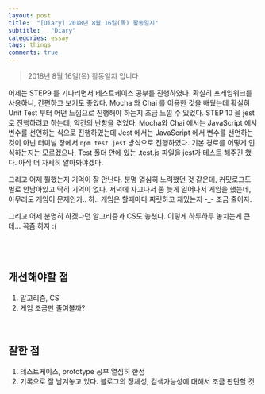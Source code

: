 ```yaml
---
layout: post
title:  "[Diary] 2018년 8월 16일(목) 활동일지"
subtitle:   "Diary"
categories: essay
tags: things
comments: true
---
```


> 2018년 8월 16일(목) 활동일지 입니다

어제는 STEP9 를 기다리면서 테스트케이스 공부를 진행하였다. 확실히 프레임워크를 사용하니, 간편하고 보기도 좋았다. Mocha 와 Chai 를 이용한 것을 배웠는데 확실히 Unit Test 부터 어떤 느낌으로 진행해야 하는지 조금 느낄 수 있었다. STEP 10 을 jest 로 진행하려고 하는데, 약간의 난항을 겪었다. Mocha와 Chai 에서는 JavaScript 에서 변수를 선언하는 식으로 진행하였는데 Jest 에서는 JavaScript 에서 변수를 선언하는 것이 아닌 터미널 창에서 `npm test jest` 방식으로 진행하였다. 기본 경로를 어떻게 인식하는지는 모르겠으나, Test 폴더 안에 있는 .test.js 파일을 jest가 테스트 해주긴 했다. 아직 더 자세히 알아봐야겠다.

그리고 어제 뭘했는지 기억이 잘 안난다. 분명 열심히 노력했던 것 같은데, 커밋로그도 별로 안남아있고 딱히 기억이 없다. 저녁에 자고나서 좀 늦게 일어나서 게임을 했는데, 아무래도 게임이 문제인가.. 하.. 게임은 할때마다 짜릿하고 재밌는지 -_- 조금 줄이자.

그리고 어제 분명히 하겠다던 알고리즘과 CS도 놓쳤다. 이렇게 하루하루 놓치는게 큰데... 꼭좀 하자 :(

<br/>
<br/>

## 개선해야할 점

1. 알고리즘, CS
2. 게임 조금만 줄여볼까?

<br/>

## 잘한 점

1. 테스트케이스, prototype 공부 열심히 한점
2. 기록으로 잘 남겨놓고 있다. 블로그의 정체성, 검색가능성에 대해서 조금 판단할 것